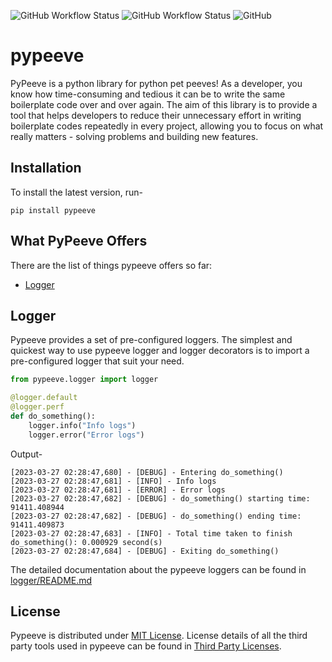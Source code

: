![GitHub Workflow Status](https://img.shields.io/github/actions/workflow/status/pypeeve/pypeeve/tests.yml?style=flat-square)
![GitHub Workflow Status](https://img.shields.io/github/actions/workflow/status/pypeeve/pypeeve/pylint.yml?label=pylint&style=flat-square)
![GitHub](https://img.shields.io/github/license/pypeeve/pypeeve?style=flat-square)


# pypeeve
PyPeeve is a python library for python pet peeves! As a developer, you know how time-consuming and tedious it can be to write the same boilerplate code over and over again. The aim of this library is to provide a tool that helps developers to reduce their unnecessary effort in writing boilerplate codes repeatedly in every project, allowing you to focus on what really matters - solving problems and building new features.

## Installation
To install the latest version, run-
```
pip install pypeeve
```

## What PyPeeve Offers
There are the list of things pypeeve offers so far:
- [Logger](#logger)

## Logger
Pypeeve provides a set of pre-configured loggers. The simplest and
quickest way to use pypeeve logger and logger decorators is to import
a pre-configured logger that suit your need.

```python
from pypeeve.logger import logger

@logger.default
@logger.perf
def do_something():
    logger.info("Info logs")
    logger.error("Error logs")
```
Output-

```
[2023-03-27 02:28:47,680] - [DEBUG] - Entering do_something()
[2023-03-27 02:28:47,681] - [INFO] - Info logs
[2023-03-27 02:28:47,681] - [ERROR] - Error logs
[2023-03-27 02:28:47,682] - [DEBUG] - do_something() starting time: 91411.408944
[2023-03-27 02:28:47,682] - [DEBUG] - do_something() ending time: 91411.409873
[2023-03-27 02:28:47,683] - [INFO] - Total time taken to finish do_something(): 0.000929 second(s)
[2023-03-27 02:28:47,684] - [DEBUG] - Exiting do_something()
```

The detailed documentation about the pypeeve loggers can be found in
[logger/README.md](pypeeve/logger/README.md)

## License
Pypeeve is distributed under [MIT License](LICENSE). License details of all the third party tools used in pypeeve can be found in [Third Party Licenses](THIRD_PARTY_LICENSES).
